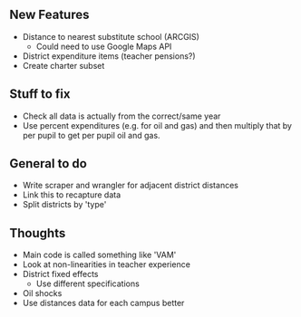 ## New Features
 - Distance to nearest substitute school (ARCGIS)
     - Could need to use Google Maps API
 - District expenditure items (teacher pensions?)
 - Create charter subset


## Stuff to fix
- Check all data is actually from the correct/same year
- Use percent expenditures (e.g. for oil and gas) and then multiply that by per pupil to get per pupil oil and gas.

## General to do
- Write scraper and wrangler for adjacent district distances
- Link this to recapture data
- Split districts by 'type'

## Thoughts
- Main code is called something like 'VAM'
- Look at non-linearities in teacher experience
- District fixed effects
  - Use different specifications 
- Oil shocks
- Use distances data for each campus better
